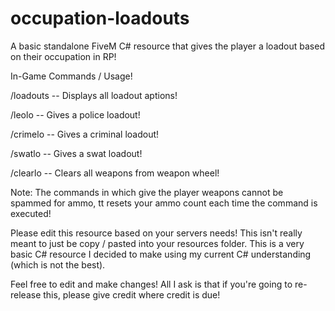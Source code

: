 # occupation-loadouts
A basic standalone FiveM C# resource that gives the player a loadout based on their occupation in RP!

In-Game Commands / Usage!

/loadouts -- Displays all loadout aptions!

/leolo -- Gives a police loadout!

/crimelo -- Gives a criminal loadout!

/swatlo -- Gives a swat loadout!

/clearlo -- Clears all weapons from weapon wheel!

Note: The commands in which give the player weapons cannot be spammed for ammo, tt resets your ammo count each time the command is executed!

Please edit this resource based on your servers needs! This isn't really meant to just be copy / pasted into your resources folder. This is a very basic C# resource I decided to make using my current C# understanding (which is not the best). 

Feel free to edit and make changes! All I ask is that if you're going to re-release this, please give credit where credit is due!
